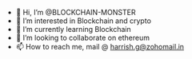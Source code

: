 - 👋 Hi, I’m @BLOCKCHAIN-MONSTER
- 👀 I’m interested in Blockchain and crypto
- 🌱 I’m currently learning Blockchain
- 💞️ I’m looking to collaborate on ethereum
- 📫 How to reach me, mail @ harrish.g@zohomail.in


